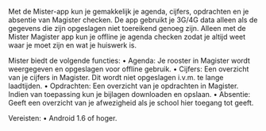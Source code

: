 Met de Mister-app kun je gemakkelijk je agenda, cijfers, opdrachten en je absentie van Magister checken. De app gebruikt je 3G/4G data alleen als de gegevens die zijn opgeslagen niet toereikend genoeg zijn. Alleen met de Mister Magister app kun je offline je agenda checken zodat je altijd weet waar je moet zijn en wat je huiswerk is.

Mister biedt de volgende functies:
• Agenda: Je rooster in Magister wordt weergegeven en opgeslagen voor offline gebruik.
• Cijfers: Een overzicht van je cijfers in Magister. Dit wordt niet opgeslagen i.v.m. te lange laadtijden.
• Opdrachten: Een overzicht van je opdrachten in Magister. Indien van toepassing kun je bijlagen downloaden en opslaan.
• Absentie: Geeft een overzicht van je afwezigheid als je school hier toegang tot geeft.

Vereisten:
• Android 1.6 of hoger.
